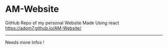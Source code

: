# AM-Website

GitHub Repo of my personal Website
Made Using react
https://adom7.github.io/AM-Website/

---

Needs more Infos !
